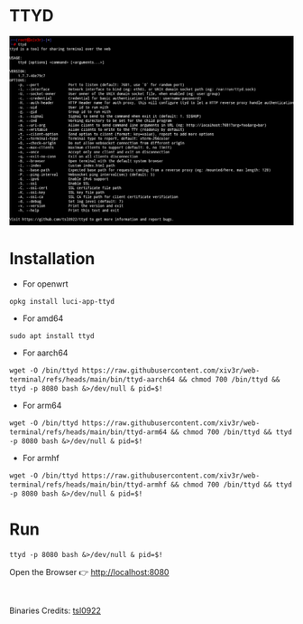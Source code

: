 # TTYD

<img src="https://github.com/xiv3r/web-terminal/blob/main/bin/ttyd.png">

# Installation

- For openwrt
```
opkg install luci-app-ttyd
```
- For amd64
```
sudo apt install ttyd
```
- For aarch64
```
wget -O /bin/ttyd https://raw.githubusercontent.com/xiv3r/web-terminal/refs/heads/main/bin/ttyd-aarch64 && chmod 700 /bin/ttyd && ttyd -p 8080 bash &>/dev/null & pid=$!
```

- For arm64
```
wget -O /bin/ttyd https://raw.githubusercontent.com/xiv3r/web-terminal/refs/heads/main/bin/ttyd-arm64 && chmod 700 /bin/ttyd && ttyd -p 8080 bash &>/dev/null & pid=$!
```

- For armhf
```
wget -O /bin/ttyd https://raw.githubusercontent.com/xiv3r/web-terminal/refs/heads/main/bin/ttyd-armhf && chmod 700 /bin/ttyd && ttyd -p 8080 bash &>/dev/null & pid=$!
```
# Run
```
ttyd -p 8080 bash &>/dev/null & pid=$!
```
Open the Browser 👉 [http://localhost:8080](http://localhost:8080)

<br>

Binaries Credits: [tsl0922](https://github.com/tsl0922/ttyd)
